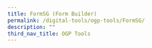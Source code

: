 ```yaml
---
title: FormSG (Form Builder)
permalink: /digital-tools/ogp-tools/FormSG/
description: ""
third_nav_title: OGP Tools
---
```







